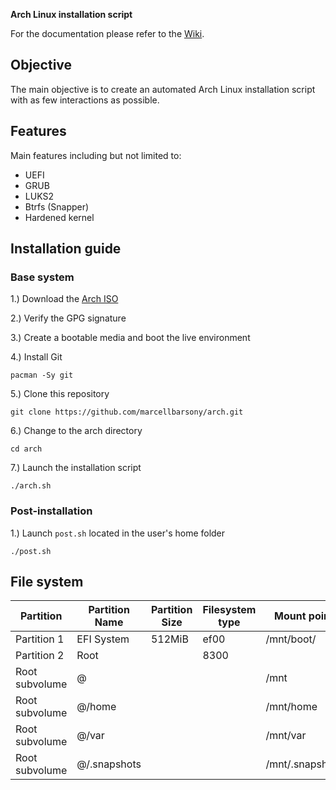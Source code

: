 **Arch Linux installation script**

For the documentation please refer to the [Wiki](https://github.com/marcellbarsony/arch/wiki "Wiki - Installation script").

## Objective

The main objective is to create an automated Arch Linux installation script with as few interactions as possible.

## Features

Main features including but not limited to:

- UEFI
- GRUB
- LUKS2
- Btrfs (Snapper)
- Hardened kernel


## Installation guide

### Base system

1.) Download the [Arch ISO](https://archlinux.org/download/)

2.) Verify the GPG signature

3.) Create a bootable media and boot the live environment

4.) Install Git
```
pacman -Sy git
```
5.) Clone this repository
```
git clone https://github.com/marcellbarsony/arch.git
```
6.) Change to the arch directory
```
cd arch
```
7.) Launch the installation script
```
./arch.sh
```

### Post-installation

1.) Launch `post.sh` located in the user's home folder
```
./post.sh
```

## File system

| Partition      | Partition Name | Partition Size | Filesystem type    | Mount point     |
| -------------- | -------------- | -------------- | ------------------ | --------------- |
| Partition 1    | EFI System     | 512MiB         | ef00               | /mnt/boot/      |
| Partition 2    | Root           |                | 8300               |                 |
| Root subvolume | @              |                |                    | /mnt            |
| Root subvolume | @/home         |                |                    | /mnt/home       |
| Root subvolume | @/var          |                |                    | /mnt/var        |
| Root subvolume | @/.snapshots   |                |                    | /mnt/.snapshots |
